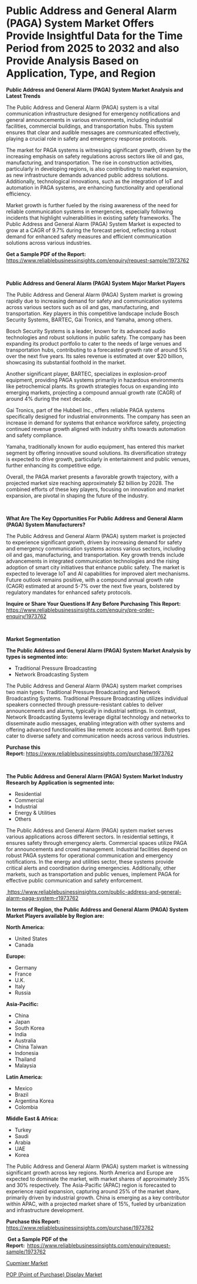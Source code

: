 <p><h1>Public Address and General Alarm (PAGA) System Market Offers Provide Insightful Data for the Time Period from 2025 to 2032 and also Provide Analysis Based on Application, Type, and Region</h1></p><p><strong>Public Address and General Alarm (PAGA) System Market Analysis and Latest Trends</strong></p>
<p><p>The Public Address and General Alarm (PAGA) system is a vital communication infrastructure designed for emergency notifications and general announcements in various environments, including industrial facilities, commercial buildings, and transportation hubs. This system ensures that clear and audible messages are communicated effectively, playing a crucial role in safety and emergency response protocols.</p><p>The market for PAGA systems is witnessing significant growth, driven by the increasing emphasis on safety regulations across sectors like oil and gas, manufacturing, and transportation. The rise in construction activities, particularly in developing regions, is also contributing to market expansion, as new infrastructure demands advanced public address solutions. Additionally, technological innovations, such as the integration of IoT and automation in PAGA systems, are enhancing functionality and operational efficiency.</p><p>Market growth is further fueled by the rising awareness of the need for reliable communication systems in emergencies, especially following incidents that highlight vulnerabilities in existing safety frameworks. The Public Address and General Alarm (PAGA) System Market is expected to grow at a CAGR of 9.7% during the forecast period, reflecting a robust demand for enhanced safety measures and efficient communication solutions across various industries.</p></p>
<p><strong>Get a Sample PDF of the Report:&nbsp;</strong> <a href="https://www.reliablebusinessinsights.com/enquiry/request-sample/1973762?utm_campaign=2769&utm_medium=2&utm_source=Github&utm_content=ia&utm_term=01032025&utm_id=public-address-and-general-alarm-paga-system">https://www.reliablebusinessinsights.com/enquiry/request-sample/1973762</a></p>
<p>&nbsp;</p>
<p><strong>Public Address and General Alarm (PAGA) System Major Market Players</strong></p>
<p><p>The Public Address and General Alarm (PAGA) System market is growing rapidly due to increasing demand for safety and communication systems across various sectors such as oil and gas, manufacturing, and transportation. Key players in this competitive landscape include Bosch Security Systems, BARTEC, Gai Tronics, and Yamaha, among others.</p><p>Bosch Security Systems is a leader, known for its advanced audio technologies and robust solutions in public safety. The company has been expanding its product portfolio to cater to the needs of large venues and transportation hubs, contributing to a forecasted growth rate of around 5% over the next five years. Its sales revenue is estimated at over $20 billion, showcasing its substantial foothold in the market.</p><p>Another significant player, BARTEC, specializes in explosion-proof equipment, providing PAGA systems primarily in hazardous environments like petrochemical plants. Its growth strategies focus on expanding into emerging markets, projecting a compound annual growth rate (CAGR) of around 4% during the next decade.</p><p>Gai Tronics, part of the Hubbell Inc., offers reliable PAGA systems specifically designed for industrial environments. The company has seen an increase in demand for systems that enhance workforce safety, projecting continued revenue growth aligned with industry shifts towards automation and safety compliance.</p><p>Yamaha, traditionally known for audio equipment, has entered this market segment by offering innovative sound solutions. Its diversification strategy is expected to drive growth, particularly in entertainment and public venues, further enhancing its competitive edge.</p><p>Overall, the PAGA market presents a favorable growth trajectory, with a projected market size reaching approximately $2 billion by 2028. The combined efforts of these key players, focusing on innovation and market expansion, are pivotal in shaping the future of the industry.</p></p>
<p>&nbsp;</p>
<p><strong>What Are The Key Opportunities For Public Address and General Alarm (PAGA) System Manufacturers?</strong></p>
<p><p>The Public Address and General Alarm (PAGA) system market is projected to experience significant growth, driven by increasing demand for safety and emergency communication systems across various sectors, including oil and gas, manufacturing, and transportation. Key growth trends include advancements in integrated communication technologies and the rising adoption of smart city initiatives that enhance public safety. The market is expected to leverage IoT and AI capabilities for improved alert mechanisms. Future outlook remains positive, with a compound annual growth rate (CAGR) estimated at around 5-7% over the next five years, bolstered by regulatory mandates for enhanced safety protocols.</p></p>
<p><strong>Inquire or Share Your Questions If Any Before Purchasing This Report:</strong> <a href="https://www.reliablebusinessinsights.com/enquiry/pre-order-enquiry/1973762?utm_campaign=2769&utm_medium=2&utm_source=Github&utm_content=ia&utm_term=01032025&utm_id=public-address-and-general-alarm-paga-system">https://www.reliablebusinessinsights.com/enquiry/pre-order-enquiry/1973762</a></p>
<p>&nbsp;</p>
<p><strong>Market Segmentation</strong></p>
<p><strong>The Public Address and General Alarm (PAGA) System Market Analysis by types is segmented into:</strong></p>
<p><ul><li>Traditional Pressure Broadcasting</li><li>Network Broadcasting System</li></ul></p>
<p><p>The Public Address and General Alarm (PAGA) system market comprises two main types: Traditional Pressure Broadcasting and Network Broadcasting Systems. Traditional Pressure Broadcasting utilizes individual speakers connected through pressure-resistant cables to deliver announcements and alarms, typically in industrial settings. In contrast, Network Broadcasting Systems leverage digital technology and networks to disseminate audio messages, enabling integration with other systems and offering advanced functionalities like remote access and control. Both types cater to diverse safety and communication needs across various industries.</p></p>
<p><strong>Purchase this Report:&nbsp;</strong><a href="https://www.reliablebusinessinsights.com/purchase/1973762?utm_campaign=2769&utm_medium=2&utm_source=Github&utm_content=ia&utm_term=01032025&utm_id=public-address-and-general-alarm-paga-system">https://www.reliablebusinessinsights.com/purchase/1973762</a></p>
<p>&nbsp;</p>
<p><strong>The Public Address and General Alarm (PAGA) System Market Industry Research by Application is segmented into:</strong></p>
<p><ul><li>Residential</li><li>Commercial</li><li>Industrial</li><li>Energy & Utilities</li><li>Others</li></ul></p>
<p><p>The Public Address and General Alarm (PAGA) system market serves various applications across different sectors. In residential settings, it ensures safety through emergency alerts. Commercial spaces utilize PAGA for announcements and crowd management. Industrial facilities depend on robust PAGA systems for operational communication and emergency notifications. In the energy and utilities sector, these systems provide critical alerts and coordination during emergencies. Additionally, other markets, such as transportation and public venues, implement PAGA for effective public communication and safety enforcement.</p></p>
<p><a href="https://www.reliablebusinessinsights.com/public-address-and-general-alarm-paga-system-r1973762?utm_campaign=2769&utm_medium=2&utm_source=Github&utm_content=ia&utm_term=01032025&utm_id=public-address-and-general-alarm-paga-system">&nbsp;https://www.reliablebusinessinsights.com/public-address-and-general-alarm-paga-system-r1973762</a></p>
<p><strong>In terms of Region, the Public Address and General Alarm (PAGA) System Market Players available by Region are:</strong></p>
<p>
    <p> <strong> North America: </strong>
        <ul>
            <li>United States</li>
            <li>Canada</li>
        </ul>
        </p> 
    <p> <strong> Europe: </strong>
        <ul>
            <li>Germany</li>
            <li>France</li>
            <li>U.K.</li>
            <li>Italy</li>
            <li>Russia</li>
        </ul>
        </p> 
    <p> <strong> Asia-Pacific: </strong>
        <ul>
            <li>China</li>
            <li>Japan</li>
            <li>South Korea</li>
            <li>India</li>
            <li>Australia</li>
            <li>China Taiwan</li>
            <li>Indonesia</li>
            <li>Thailand</li>
            <li>Malaysia</li>
        </ul>
        </p> 
    <p> <strong> Latin America: </strong>
        <ul>
            <li>Mexico</li>
            <li>Brazil</li>
            <li>Argentina Korea</li>
            <li>Colombia</li>
        </ul>
        </p> 
    <p> <strong> Middle East & Africa: </strong>
        <ul>
            <li>Turkey</li>
            <li>Saudi</li>
            <li>Arabia</li>
            <li>UAE</li>
            <li>Korea</li>
        </ul>
    </p>
    </p>
<p><p>The Public Address and General Alarm (PAGA) system market is witnessing significant growth across key regions. North America and Europe are expected to dominate the market, with market shares of approximately 35% and 30% respectively. The Asia-Pacific (APAC) region is forecasted to experience rapid expansion, capturing around 25% of the market share, primarily driven by industrial growth. China is emerging as a key contributor within APAC, with a projected market share of 15%, fueled by urbanization and infrastructure development.</p></p>
<p><strong>Purchase this Report: </strong><a href="https://www.reliablebusinessinsights.com/purchase/1973762?utm_campaign=2769&utm_medium=2&utm_source=Github&utm_content=ia&utm_term=01032025&utm_id=public-address-and-general-alarm-paga-system">https://www.reliablebusinessinsights.com/purchase/1973762</a></p>
<p>&nbsp;<strong>Get a Sample PDF of the Report:&nbsp;&nbsp;</strong><a href="https://www.reliablebusinessinsights.com/enquiry/request-sample/1973762?utm_campaign=2769&utm_medium=2&utm_source=Github&utm_content=ia&utm_term=01032025&utm_id=public-address-and-general-alarm-paga-system">https://www.reliablebusinessinsights.com/enquiry/request-sample/1973762</a></p>
<p><strong></strong></p>
<p><p><a href="https://github.com/oshrykauraj7/Market-Research-Report-List-1/blob/main/cupmixer-market.md?utm_campaign=2769&utm_medium=2&utm_source=Github&utm_content=ia&utm_term=01032025&utm_id=public-address-and-general-alarm-paga-system">Cupmixer Market</a></p><p><a href="https://github.com/pichuaadh0/Market-Research-Report-List-1/blob/main/pop-point-of-purchase-display-market.md?utm_campaign=2769&utm_medium=2&utm_source=Github&utm_content=ia&utm_term=01032025&utm_id=public-address-and-general-alarm-paga-system">POP (Point of Purchase) Display Market</a></p></p>